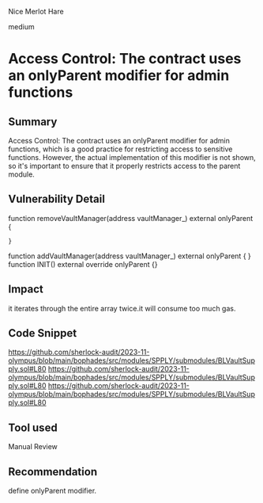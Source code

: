 Nice Merlot Hare

medium

# Access Control: The contract uses an onlyParent modifier for admin functions

## Summary
Access Control: The contract uses an onlyParent modifier for admin functions, which is a good practice for restricting access to sensitive functions. However, the actual implementation of this modifier is not shown, so it's important to ensure that it properly restricts access to the parent module.
## Vulnerability Detail
 function removeVaultManager(address vaultManager_) external onlyParent {

    }
 function addVaultManager(address vaultManager_) external onlyParent {
}
 function INIT() external override onlyParent {}

## Impact
it iterates through the entire array twice.it will consume too much gas. 
## Code Snippet
https://github.com/sherlock-audit/2023-11-olympus/blob/main/bophades/src/modules/SPPLY/submodules/BLVaultSupply.sol#L80
https://github.com/sherlock-audit/2023-11-olympus/blob/main/bophades/src/modules/SPPLY/submodules/BLVaultSupply.sol#L80
https://github.com/sherlock-audit/2023-11-olympus/blob/main/bophades/src/modules/SPPLY/submodules/BLVaultSupply.sol#L80
## Tool used

Manual Review

## Recommendation

define onlyParent modifier.
